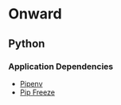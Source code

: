 # Onward

## Python
### Application Dependencies
- [Pipenv](https://packaging.python.org/tutorials/managing-dependencies/)
- [Pip Freeze](https://stackoverflow.com/a/43828909)
